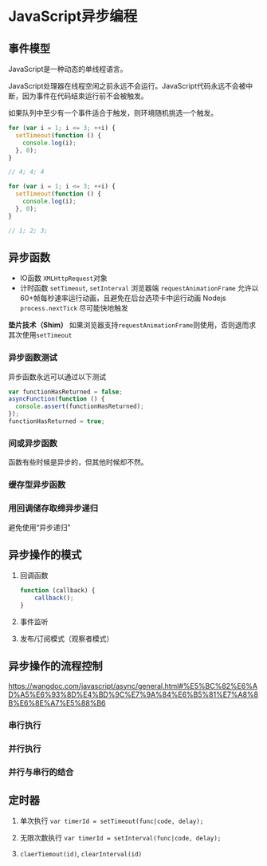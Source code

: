 # JavaScript异步编程

## 事件模型

JavaScript是一种动态的单线程语言。

JavaScript处理器在线程空闲之前永远不会运行。JavaScript代码永远不会被中断，因为事件在代码结束运行前不会被触发。

如果队列中至少有一个事件适合于触发，则环境随机挑选一个触发。

```js
for (var i = 1; i <= 3; ++i) {
  setTimeout(function () {
    console.log(i);
  }, 0);
}

// 4; 4; 4
```

```js
for (var i = 1; i <= 3; ++i) {
  setTimeout(function () {
    console.log(i);
  }, 0);
}

// 1; 2; 3;
```

## 异步函数

- IO函数 `XMLHttpRequest`对象
- 计时函数 `setTimeout`, `setInterval`
  浏览器端 `requestAnimationFrame` 允许以60+帧每秒速率运行动画，且避免在后台选项卡中运行动画
  Nodejs `process.nextTick` 尽可能快地触发

**垫片技术（Shim）** 如果浏览器支持`requestAnimationFrame`则使用，否则退而求其次使用`setTimeout`

### 异步函数测试

异步函数永远可以通过以下测试

```js
var functionHasReturned = false;
asyncFunction(function () {
  console.assert(functionHasReturned);
});
functionHasReturned = true;

```

### 间或异步函数

函数有些时候是异步的，但其他时候却不然。

### 缓存型异步函数

### 用回调储存取缔异步递归

避免使用“异步递归”

## 异步操作的模式

1. 回调函数

   ```js
   function (callback) {
       callback();
   }
   ```

2. 事件监听

3. 发布/订阅模式（观察者模式）

## 异步操作的流程控制

https://wangdoc.com/javascript/async/general.html#%E5%BC%82%E6%AD%A5%E6%93%8D%E4%BD%9C%E7%9A%84%E6%B5%81%E7%A8%8B%E6%8E%A7%E5%88%B6

### 串行执行

### 并行执行

### 并行与串行的结合

## 定时器

1. 单次执行 `var timerId = setTimeout(func|code, delay);`

2. 无限次数执行 `var timerId = setInterval(func|code, delay);`

3. `claerTiemout(id)`, `clearInterval(id)`